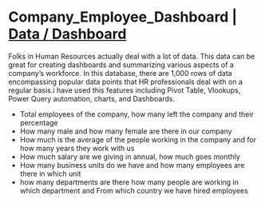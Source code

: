 # Company_Employee_Dashboard | [Data / Dashboard](https://tech9522-my.sharepoint.com/:x:/g/personal/kartik_tech9522_onmicrosoft_com/EW8yDnQv4btHhGXVvS94MfYBbYxRKtUBBK8yeBP9KFQNLA?e=dpluqp)

Folks in Human Resources actually deal with a lot of data. This data can be great for creating dashboards and summarizing various aspects of a company’s workforce. In this database, there are 1,000 rows of data encompassing popular data points that HR professionals deal with on a regular basis.i have used this  features including Pivot Table, Vlookups, Power Query automation, charts, and Dashboards.

* Total employees of the company, how many left the company and their percentage
* How many male and how many female are there in our company
* How much is the average of the people working in the company and for how many years they work with us
* How much salary are we giving in annual, how much goes monthly
* How many business units do we have and how many employees are there in which unit
* how many departments are there how many people are working in which department and From which country we have hired employees


